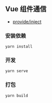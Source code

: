 ## Vue 组件通信
* [provide/inject](https://excalidraw.com/#json=5445682290753536,WFG4tDiknL5JUXj32c7NgA)
### 安装依赖
```
yarn install
```

### 开发
```
yarn serve
```

### 打包
```
yarn build
```
